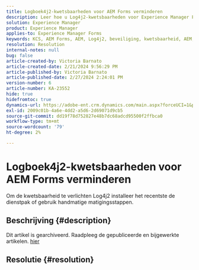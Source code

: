 ```yaml
---
title: Logboek4j2-kwetsbaarheden voor AEM Forms verminderen
description: Leer hoe u Log4j2-kwetsbaarheden voor Experience Manager Forms verhelpt.
solution: Experience Manager
product: Experience Manager
applies-to: Experience Manager Forms
keywords: KCS, AEM Forms, AEM, Log4j2, beveiliging, kwetsbaarheid, AEM, Adobe Experience Manager, AEM 6.5 AEM Forms, AEM 6.3 Forms, AEM 6.4 Forms op JEE, problemen oplossen, problemen oplossen
resolution: Resolution
internal-notes: null
bug: false
article-created-by: Victoria Barnato
article-created-date: 2/21/2024 9:56:29 PM
article-published-by: Victoria Barnato
article-published-date: 2/27/2024 2:24:01 PM
version-number: 6
article-number: KA-23552
hide: true
hidefromtoc: true
dynamics-url: https://adobe-ent.crm.dynamics.com/main.aspx?forceUCI=1&pagetype=entityrecord&etn=knowledgearticle&id=ccde0f0f-04d1-ee11-9078-000d3a34444e
exl-id: 2009c01b-4a6e-4dd2-a5d6-2d69071d9cb5
source-git-commit: dd19f78d752827e48b7dc68adcd95500f2ffbca0
workflow-type: tm+mt
source-wordcount: '79'
ht-degree: 2%

---
```


# Logboek4j2-kwetsbaarheden voor AEM Forms verminderen


Om de kwetsbaarheid te verlichten Log4j2 installeer het recentste de dienstpak of gebruik handmatige matigingsstappen.

## Beschrijving {#description}

Dit artikel is gearchiveerd. Raadpleeg de gepubliceerde en bijgewerkte artikelen. [hier](https://experienceleague.adobe.com/search.html#sort=relevancy)

## Resolutie {#resolution}
